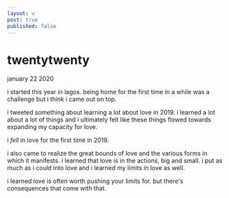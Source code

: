 ```yaml
---
layout: w
post: true
published: false
---
```


# twentytwenty

january 22 2020

i started this year in lagos. being home for the first time in a while was a challenge but i think i came out on top.

i tweeted something about learning a lot about love in 2019. i learned a lot about a lot of things and i ultimately felt like these things flowed towards expanding my capacity for love.

i _fell_ in love for the first time in 2019.

i also came to realize the great bounds of love and the various forms in which it manifests. i learned that love is in the actions, big and small. i put as much as i could into love and i learned my limits in love as well. 

i learned love is often worth pushing your limits for. but there's consequences that come with that.
